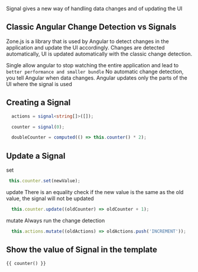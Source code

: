 Signal gives a new way of handling data changes and of updating the UI


## Classic Angular Change Detection vs Signals
Zone.js is a library that is used by Angular to detect changes in the application and update the UI accordingly.
Changes are detected automatically, UI is updated automatically with the classic change detection.

Single allow angular to stop watching the entire application and lead to `better performance and smaller bundle`
No automatic change detection, you tell Angular when data changes. Angular updates only the parts of the UI where the signal is used


## Creating a Signal
```ts
  actions = signal<string[]>([]);

  counter = signal(0);

  doubleCounter = computed(() => this.counter() * 2);
```

## Update a Signal
set
```ts
 this.counter.set(newValue);
```

update
There is an equality check if the new value is the same as the old value, the signal will not be updated
```ts
  this.counter.update((oldCounter) => oldCounter + 1);
```

mutate
Always run the change detection
```ts
  this.actions.mutate((oldActions) => oldActions.push('INCREMENT'));
```

## Show the value of Signal in the template
```html
{{ counter() }}
```
